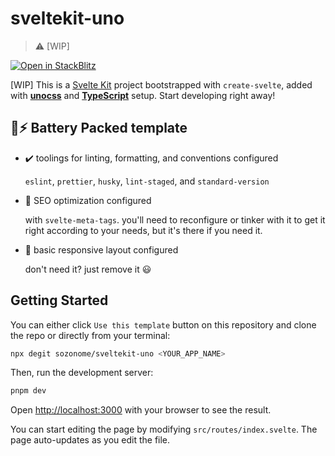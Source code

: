 # sveltekit-uno

<!-- [![Deploy with Vercel](https://vercel.com/button)](https://vercel.com/import/git?s=https://github.com/sozonome/sveltekit-uno) [![Deploy to Netlify](https://www.netlify.com/img/deploy/button.svg)](https://app.netlify.com/start/deploy?repository=https://github.com/sozonome/sveltekit-uno) -->

> ⚠️ [WIP]

[![Open in StackBlitz](https://developer.stackblitz.com/img/open_in_stackblitz.svg)](https://stackblitz.com/github/sozonome/sveltekit-uno)

[WIP] This is a [Svelte Kit](https://kit.svelte.dev/) project bootstrapped with `create-svelte`, added with [**unocss**](https://unocss.antfu.me) and [**TypeScript**](https://www.typescriptlang.org) setup.
Start developing right away!

## 🔋⚡ Battery Packed template

- ✔️ toolings for linting, formatting, and conventions configured

  `eslint`, `prettier`, `husky`, `lint-staged`, and `standard-version`

- 🔎 SEO optimization configured

  with `svelte-meta-tags`. you'll need to reconfigure or tinker with it to get it right according to your needs, but it's there if you need it.

- 🎨 basic responsive layout configured

  don't need it? just remove it 😃

## Getting Started

You can either click `Use this template` button on this repository and clone the repo or directly from your terminal:

```bash
npx degit sozonome/sveltekit-uno <YOUR_APP_NAME>
```

Then, run the development server:

```bash
pnpm dev
```

Open [http://localhost:3000](http://localhost:3000) with your browser to see the result.

You can start editing the page by modifying `src/routes/index.svelte`. The page auto-updates as you edit the file.
